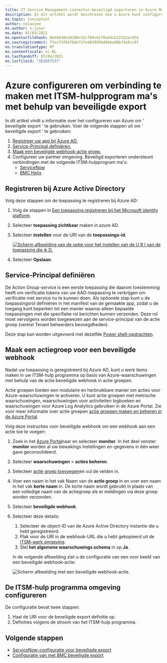 ```yaml
---
title: IT Service Management-connector-beveiligd exporteren in Azure Monitor-Azure-configuraties
description: In dit artikel wordt beschreven hoe u Azure kunt configureren om uw ITSM-producten/-services te verbinden met beveiligde export in Azure Monitor om ITSM-werk items centraal te controleren en te beheren.
ms.topic: conceptual
author: nolavime
ms.author: v-jysur
ms.date: 01/03/2021
ms.openlocfilehash: 8eb9430e3d280c52cf84c61f0a44cb12152ac054
ms.sourcegitcommit: f3ec73fb5f8de72fe483995bd4bbad9b74a9cc9f
ms.translationtype: MT
ms.contentlocale: nl-NL
ms.lasthandoff: 03/04/2021
ms.locfileid: "102037537"
---
```

# <a name="configure-azure-to-connect-itsm-tools-using-secure-export"></a>Azure configureren om verbinding te maken met ITSM-hulpprogram ma's met behulp van beveiligde export

In dit artikel vindt u informatie over het configureren van Azure om ' beveiligde export ' te gebruiken.
Voer de volgende stappen uit om ' beveiligde export ' te gebruiken:

1. [Registreer uw app bij Azure AD.](./itsm-connector-secure-webhook-connections-azure-configuration.md#register-with-azure-active-directory)
1. [Service-Principal definiëren.](./itsm-connector-secure-webhook-connections-azure-configuration.md#define-service-principal)
1. [Maak een beveiligde webhook-actie groep.](./itsm-connector-secure-webhook-connections-azure-configuration.md#create-a-secure-webhook-action-group)
1. Configureer uw partner omgeving.
    Beveiligd exporteren ondersteunt verbindingen met de volgende ITSM-hulpprogram ma's:
    * [ServiceNow](./itsmc-secure-webhook-connections-servicenow.md)
    * [BMC Helix](./itsmc-secure-webhook-connections-bmc.md)

## <a name="register-with-azure-active-directory"></a>Registreren bij Azure Active Directory

Volg deze stappen om de toepassing te registreren bij Azure AD:

1. Volg de stappen in [Een toepassing registreren bij het Microsoft identity platform](../../active-directory/develop/quickstart-register-app.md).
2. Selecteer **toepassing zichtbaar** maken in azure AD.
3. Selecteer **instellen** voor de URI van de **toepassings-id**.

   [![Scherm afbeelding van de optie voor het instellen van de U R I van de toepassing die ik D.](media/itsm-connector-secure-webhook-connections-azure-configuration/azure-ad.png)](media/itsm-connector-secure-webhook-connections-azure-configuration/azure-ad-expand.png#lightbox)
4. Selecteer **Opslaan**.

## <a name="define-service-principal"></a>Service-Principal definiëren

De Action Group-service is een eerste toepassing die daarom toestemming heeft om verificatie tokens van uw AAD-toepassing te verkrijgen om verificatie met service nu te kunnen doen.
Als optionele stap kunt u de toepassingsrol definiëren in het manifest van de gemaakte app, zodat u de toegang kunt beperken tot een manier waarop alleen bepaalde toepassingen met die specifieke rol berichten kunnen verzenden. Deze rol moet vervolgens worden toegewezen aan de service-principal van de actie groep (vereist Tenant beheerders bevoegdheden).

Deze stap kan worden uitgevoerd met dezelfde [Power shell-opdrachten](../alerts/action-groups.md#secure-webhook-powershell-script).

## <a name="create-a-secure-webhook-action-group"></a>Maak een actiegroep voor een beveiligde webhook

Nadat uw toepassing is geregistreerd bij Azure AD, kunt u werk items maken in uw ITSM-hulp programma op basis van Azure-waarschuwingen met behulp van de actie beveiligde webhook in actie groepen.

Actie groepen bieden een modulaire en herbruikbare manier om acties voor Azure-waarschuwingen te activeren. U kunt actie groepen met metrische waarschuwingen, waarschuwingen voor activiteiten logboeken en waarschuwingen voor Azure Log Analytics gebruiken in de Azure Portal.
Zie voor meer informatie over actie groepen [actie groepen maken en beheren in de Azure Portal](../alerts/action-groups.md).

Volg deze instructies voor beveiligde webhook om een webhook aan een actie toe te voegen:

1. Zoek in het [Azure Portal](https://portal.azure.com/)naar en selecteer **monitor**. In het deel venster **monitor** worden al uw bewakings instellingen en-gegevens in één weer gave geconsolideerd.
2. Selecteer **waarschuwingen**  >  **acties beheren**.
3. Selecteer [actie groep toevoegen](../alerts/action-groups.md#create-an-action-group-by-using-the-azure-portal)en vul de velden in.
4. Voer een naam in het vak Naam van de **actie groep** in en voer een naam in het vak **korte naam** in. De korte naam wordt gebruikt in plaats van een volledige naam van de actiegroep als er meldingen via deze groep worden verzonden.
5. Selecteer **beveiligde webhook**.
6. Selecteer deze details:
   1. Selecteer de object-ID van de Azure Active Directory instantie die u hebt geregistreerd.
   2. Plak voor de URI in de webhook-URL die u hebt gekopieerd uit de [ITSM-werk omgeving](#configure-the-itsm-tool-environment).
   3. Stel **het algemene waarschuwings schema** in op **Ja**. 

   In de volgende afbeelding ziet u de configuratie van een voor beeld van een beveiligde webhook-actie:

   ![Scherm afbeelding met een beveiligde webhook-actie.](media/itsm-connector-secure-webhook-connections-azure-configuration/secure-webhook.png)

## <a name="configure-the-itsm-tool-environment"></a>De ITSM-hulp programma omgeving configureren

De configuratie bevat twee stappen:

1. Haal de URI voor de beveiligde export definitie op.
2. Definities volgens de stroom van het ITSM-hulp programma.

## <a name="next-steps"></a>Volgende stappen

* [ServiceNow-configuratie voor beveiligde export](./itsmc-secure-webhook-connections-servicenow.md)
* [Configuratie van met BMC beveiligde export](./itsmc-secure-webhook-connections-bmc.md)
